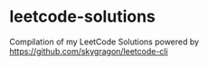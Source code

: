 # leetcode-solutions
Compilation of my LeetCode Solutions powered by https://github.com/skygragon/leetcode-cli
